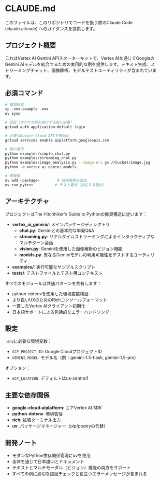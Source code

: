 # CLAUDE.md

このファイルは、このリポジトリでコードを扱う際のClaude Code (claude.ai/code) へのガイダンスを提供します。

## プロジェクト概要

これはVertex AI Gemini APIスターターキットで、Vertex AIを通じてGoogleのGemini AIモデルを統合するための実用的な例を提供します。テキスト生成、ストリーミングチャット、画像解析、モデルテストユーティリティが含まれています。

## 必須コマンド

```bash
# 環境設定
cp .env.example .env
uv sync

# 認証（すべての例を実行する前に必要）
gcloud auth application-default login

# 必要なGoogle Cloud APIを有効化
gcloud services enable aiplatform.googleapis.com

# 例の実行
python examples/simple_chat.py
python examples/streaming_chat.py
python examples/image_analysis.py --image-uri gs://bucket/image.jpg
python -m vertex_ai_gemini.models

# 開発用
uv add <package>        # 依存関係の追加
uv run pytest          # テスト実行（存在する場合）
```

## アーキテクチャ

プロジェクトはThe Hitchhiker's Guide to Pythonの推奨構造に従います：

- **vertex_ai_gemini/**: メインパッケージディレクトリ
  - **chat.py**: Geminiとの基本的な単発Q&A
  - **streaming.py**: リアルタイムストリーミングによるインタラクティブなマルチターン会話
  - **vision.py**: Geminiを使用した画像解析のビジョン機能
  - **models.py**: 異なるGeminiモデルの利用可能性をテストするユーティリティ
- **examples/**: 実行可能なサンプルスクリプト
- **tests/**: テストファイルとテスト用コンテキスト

すべてのモジュールは共通パターンを共有します：

- python-dotenvを使用した環境変数検証
- より良いUXのためのRichコンソールフォーマット
- 一貫したVertex AIクライアント初期化
- 日本語サポートによる包括的なエラーハンドリング

## 設定

`.env`に必要な環境変数：

- `GCP_PROJECT_ID`: Google CloudプロジェクトID
- `GEMINI_MODEL`: モデル名（例：gemini-1.5-flash, gemini-1.5-pro）

オプション：

- `GCP_LOCATION`: デフォルトはus-central1

## 主要な依存関係

- **google-cloud-aiplatform**: コアVertex AI SDK
- **python-dotenv**: 環境管理
- **rich**: 拡張ターミナル出力
- **uv**: パッケージマネージャー（pip/poetryの代替）

## 開発ノート

- モダンなPython依存関係管理にuvを使用
- 全体を通じて日本語UIとドキュメント
- テキストとマルチモーダル（ビジョン）機能の両方をサポート
- すべての例に適切な認証チェックと役立つエラーメッセージが含まれる
